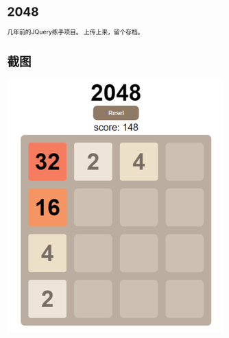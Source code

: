 # 2048
几年前的JQuery练手项目。
上传上来，留个存档。

# 截图
![screenshot](https://raw.githubusercontent.com/chingjustwe/2048/master/screenshot.png)

